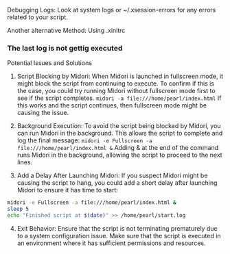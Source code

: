 Debugging
Logs: Look at system logs or ~/.xsession-errors for any errors related to your script.

Another alternative Method: Using .xinitrc

### The last log is not gettig executed 

Potential Issues and Solutions
1. Script Blocking by Midori: When Midori is launched in fullscreen mode, it might block the script from continuing to execute. To confirm if this is the case, you could try running Midori without fullscreen mode first to see if the script completes.
`midori -a file:///home/pearl/index.html`
If this works and the script continues, then fullscreen mode might be causing the issue.

2. Background Execution: To avoid the script being blocked by Midori, you can run Midori in the background. This allows the script to complete and log the final message:
`midori -e Fullscreen -a file:///home/pearl/index.html &`
Adding & at the end of the command runs Midori in the background, allowing the script to proceed to the next lines.

3. Add a Delay After Launching Midori: If you suspect Midori might be causing the script to hang, you could add a short delay after launching Midori to ensure it has time to start:
```bash
midori -e Fullscreen -a file:///home/pearl/index.html &
sleep 5
echo "Finished script at $(date)" >> /home/pearl/start.log
```

4. Exit Behavior: Ensure that the script is not terminating prematurely due to a system configuration issue. Make sure that the script is executed in an environment where it has sufficient permissions and resources.
